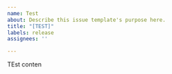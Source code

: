 ```yaml
---
name: Test
about: Describe this issue template's purpose here.
title: "[TEST]"
labels: release
assignees: ''

---
```


TEst conten
